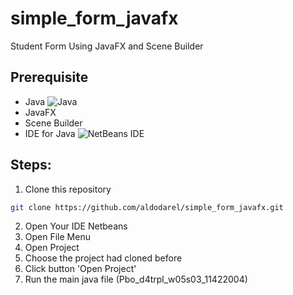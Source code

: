 # simple_form_javafx
Student Form Using JavaFX and Scene Builder

## Prerequisite
- Java    ![Java](https://img.shields.io/badge/java-%23ED8B00.svg?style=for-the-badge&logo=openjdk&logoColor=white)
- JavaFX
- Scene Builder
- IDE for Java     ![NetBeans IDE](https://img.shields.io/badge/NetBeansIDE-1B6AC6.svg?style=for-the-badge&logo=apache-netbeans-ide&logoColor=white)



## Steps:
1. Clone this repository

```sh
git clone https://github.com/aldodarel/simple_form_javafx.git
```

2. Open Your IDE Netbeans
3. Open File Menu
4. Open Project
5. Choose the project had cloned before
6. Click button 'Open Project'
7. Run the main java file (Pbo_d4trpl_w05s03_11422004)
  

